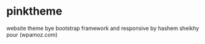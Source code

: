 # pinktheme
website theme bye bootstrap framework and responsive by hashem sheikhy pour (wpamoz.com)
